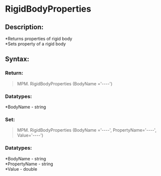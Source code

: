 # RigidBodyProperties

## Description:  
*Returns properties of rigid body  
*Sets property of a rigid body  

## Syntax:  
### Return:  
>MPM. RigidBodyProperties (BodyName ='----')  

### Datatypes:  
*BodyName - string  

### Set:  
>MPM. RigidBodyProperties (BodyName ='----', PropertyName='----', Value='----')  

### Datatypes:  
*BodyName - string  
*PropertyName - string  
*Value - double
